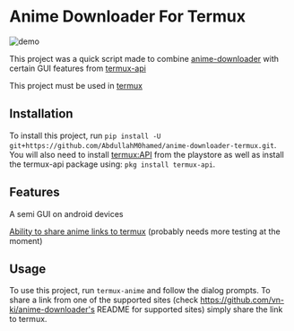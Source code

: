 

# Anime Downloader For Termux
![demo](https://cdn.discordapp.com/attachments/649733488299475007/723982591186960464/videotogif_2020.06.20_20.24.06.gif)

This project was a quick script made to combine [anime-downloader](https://github.com/vn-ki/anime-downloader) with certain GUI features from [termux-api](https://play.google.com/store/apps/details?id=com.termux.api)

This project must be used in [termux](https://play.google.com/store/apps/details?id=com.termux)

## Installation

To install this project, run `pip install -U git+https://github.com/AbdullahM0hamed/anime-downloader-termux.git`. You will also need to install [termux:API](https://play.google.com/store/apps/details?id=com.termux.api) from the playstore as well as install the termux-api package using: `pkg install termux-api`.

## Features
A semi GUI on android devices

[Ability to share anime links to termux](https://cdn.discordapp.com/attachments/484718221992132629/725867845677744139/videotogif_2020.06.26_01.16.21.gif) (probably needs more testing at the moment)

## Usage

To use this project, run `termux-anime` and follow the dialog prompts. To share a link from one of the supported sites (check https://github.com/vn-ki/anime-downloader's README for supported sites) simply share the link to termux.
